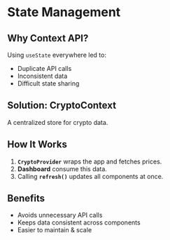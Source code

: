 # State Management  

## Why Context API?  
Using `useState` everywhere led to:  
- Duplicate API calls  
- Inconsistent data  
- Difficult state sharing  

## Solution: CryptoContext  
A centralized store for crypto data.  

## How It Works  
1. **`CryptoProvider`** wraps the app and fetches prices.  
2. **Dashboard** consume this data.  
3. Calling **`refresh()`** updates all components at once.  

## Benefits  
- Avoids unnecessary API calls  
- Keeps data consistent across components  
- Easier to maintain & scale  